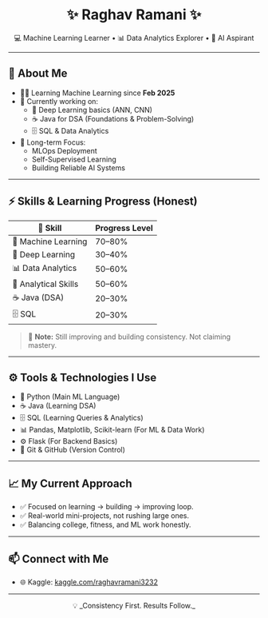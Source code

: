 <h1 align="center">✨ Raghav Ramani ✨</h1>

<p align="center">
  💻 Machine Learning Learner • 📊 Data Analytics Explorer • 🤖 AI Aspirant
</p>

---

## 🚀 About Me

- 🧑‍💻 Learning Machine Learning since **Feb 2025**  
- 🔄 Currently working on:
  - 🤖 Deep Learning basics (ANN, CNN)  
  - ☕ Java for DSA (Foundations & Problem-Solving)  
  - 🗄️ SQL & Data Analytics  
- 🎯 Long-term Focus:  
  - MLOps Deployment  
  - Self-Supervised Learning  
  - Building Reliable AI Systems  

---

## ⚡ Skills & Learning Progress (Honest)

| 🚀 Skill               | Progress Level |
|-----------------------|----------------|
| 🤖 Machine Learning    | 70–80%          |
| 🧠 Deep Learning       | 30–40%          |
| 📊 Data Analytics      | 50–60%          |
| 🧩 Analytical Skills   | 50–60%          |
| ☕ Java (DSA)          | 20–30%          |
| 🗄️ SQL                  | 20–30%          |

> 🎯 **Note:** Still improving and building consistency. Not claiming mastery.

---

## ⚙️ Tools & Technologies I Use

- 🐍 Python (Main ML Language)  
- ☕ Java (Learning DSA)  
- 🗄️ SQL (Learning Queries & Analytics)  
- 📊 Pandas, Matplotlib, Scikit-learn (For ML & Data Work)  
- ⚙️ Flask (For Backend Basics)  
- 🐙 Git & GitHub (Version Control)

---

## 📈 My Current Approach

- ✅ Focused on learning → building → improving loop.  
- ✅ Real-world mini-projects, not rushing large ones.  
- ✅ Balancing college, fitness, and ML work honestly.

---

## 📫 Connect with Me

- 🌐 Kaggle: [kaggle.com/raghavramani3232](https://www.kaggle.com/raghavramani3232)

---

<p align="center">💡 _Consistency First. Results Follow._</p>
